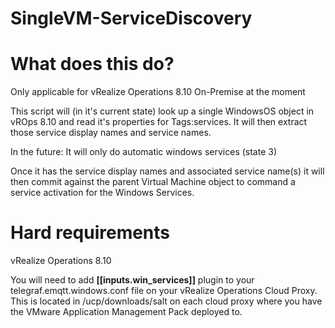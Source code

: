 # SingleVM-ServiceDiscovery

# What does this do?

Only applicable for vRealize Operations 8.10 On-Premise at the moment

This script will (in it's current state) look up a single WindowsOS object in vROps 8.10 and read it's properties for Tags:services. It will then extract those service display names and service names.

In the future:
It will only do automatic windows services (state 3)

Once it has the service display names and associated service name(s) it will then commit against the parent Virtual Machine object to command a service activation for the Windows Services.

# Hard requirements
vRealize Operations 8.10

You will need to add **[[inputs.win_services]]** plugin to your telegraf.emqtt.windows.conf file on your vRealize Operations Cloud Proxy. This is located in /ucp/downloads/salt on each cloud proxy where you have the VMware Application Management Pack deployed to.